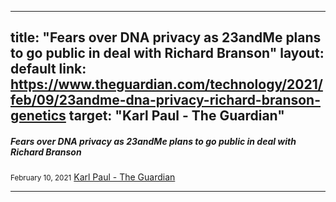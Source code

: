 

---
title:  "Fears over DNA privacy as 23andMe plans to go public in deal with Richard Branson"
layout: default
link: https://www.theguardian.com/technology/2021/feb/09/23andme-dna-privacy-richard-branson-genetics
target: "Karl Paul - The Guardian"
---

<div class="col s12 m12">
    <div class="icon-block">
        <h5>Fears over DNA privacy as 23andMe plans to go public in deal with Richard Branson</h5>
        <small>February 10, 2021</small>
        <a href="https://www.theguardian.com/technology/2021/feb/09/23andme-dna-privacy-richard-branson-genetics">Karl Paul - The Guardian</a>
        <hr>
    </div>
</div>
